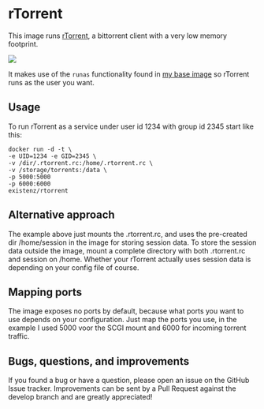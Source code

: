 # rTorrent

This image runs [rTorrent](https://github.com/rakshasa/rtorrent), a bittorrent client with a very low memory footprint.

[![](https://badge.imagelayers.io/existenz/rtorrent:latest.svg)](https://imagelayers.io/?images=existenz/rtorrent:latest 'Get your own badge on imagelayers.io')

It makes use of the `runas` functionality found in [my base image](https://hub.docker.com/r/existenz/base/) so rTorrent runs as the user you want.

## Usage

To run rTorrent as a service under user id 1234 with group id 2345 start like this:

```
docker run -d -t \
-e UID=1234 -e GID=2345 \
-v /dir/.rtorrent.rc:/home/.rtorrent.rc \
-v /storage/torrents:/data \
-p 5000:5000
-p 6000:6000
existenz/rtorrent
```

## Alternative approach

The example above just mounts the .rtorrent.rc, and uses the pre-created dir /home/session in the image for storing session data.
To store the session data outside the image, mount a complete directory with both .rtorrent.rc and session on /home.
Whether your rTorrent actually uses session data is depending on your config file of course.

## Mapping ports

The image exposes no ports by default, because what ports you want to use depends on your configuration.
Just map the ports you use, in the example I used 5000 voor the SCGI mount and 6000 for incoming torrent traffic.

## Bugs, questions, and improvements

If you found a bug or have a question, please open an issue on the GitHub Issue tracker. Improvements can be sent by a Pull Request against the develop branch and are greatly appreciated!

